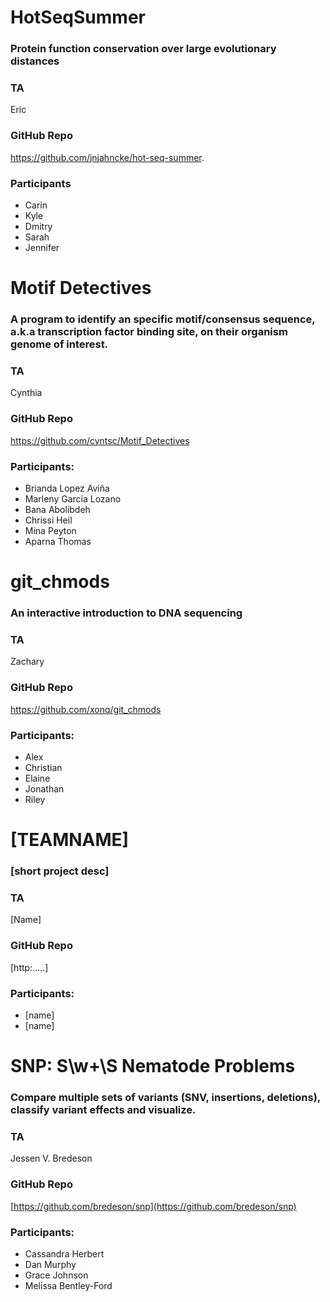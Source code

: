 # HotSeqSummer
### Protein function conservation over large evolutionary distances

### TA
Eric  
### GitHub Repo
https://github.com/jnjahncke/hot-seq-summer. 
### Participants  
 - Carin
 - Kyle
 - Dmitry
 - Sarah
 - Jennifer





# Motif Detectives
### A program to identify an specific motif/consensus sequence, a.k.a transcription factor binding site, on their organism genome of interest.

### TA 
Cynthia  

### GitHub Repo 
https://github.com/cyntsc/Motif_Detectives

### Participants:   
 - Brianda Lopez Aviña
 - Marleny García Lozano
 - Bana Abolibdeh
 - Chrissi Heil
 - Mina Peyton
 - Aparna Thomas  


# git_chmods
### An interactive introduction to DNA sequencing

### TA 
Zachary

### GitHub Repo 
https://github.com/xonq/git_chmods

### Participants:   
 - Alex
 - Christian
 - Elaine
 - Jonathan
 - Riley


# [TEAMNAME]
### [short project desc]

### TA 
[Name]  

### GitHub Repo 
[http:.....]

### Participants:   
 - [name]  
 - [name]  


# SNP: S\w+\S Nematode Problems
### Compare multiple sets of variants (SNV, insertions, deletions), classify variant effects and visualize.

### TA 
Jessen V. Bredeson

### GitHub Repo 
[https://github.com/bredeson/snp](https://github.com/bredeson/snp)

### Participants:   
 - Cassandra Herbert  
 - Dan Murphy  
 - Grace Johnson  
 - Melissa Bentley-Ford  


